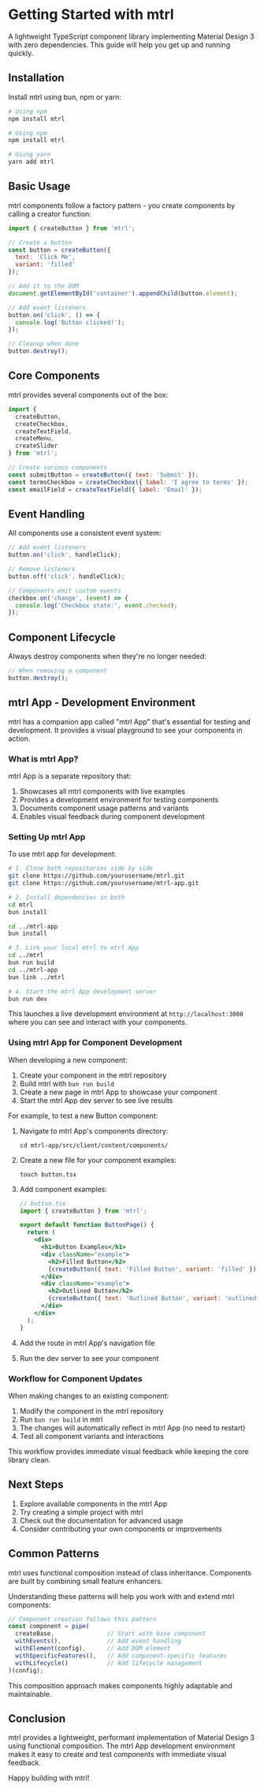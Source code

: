 # Getting Started with mtrl

A lightweight TypeScript component library implementing Material Design 3 with zero dependencies. This guide will help you get up and running quickly.

## Installation

Install mtrl using bun, npm or yarn:

```bash
# Using npm
npm install mtrl

# Using npm
npm install mtrl

# Using yarn
yarn add mtrl
```

## Basic Usage

mtrl components follow a factory pattern - you create components by calling a creator function:

```javascript
import { createButton } from 'mtrl';

// Create a button
const button = createButton({
  text: 'Click Me',
  variant: 'filled'
});

// Add it to the DOM
document.getElementById('container').appendChild(button.element);

// Add event listeners
button.on('click', () => {
  console.log('Button clicked!');
});

// Cleanup when done
button.destroy();
```

## Core Components

mtrl provides several components out of the box:

```javascript
import { 
  createButton,
  createCheckbox,
  createTextField,
  createMenu,
  createSlider
} from 'mtrl';

// Create various components
const submitButton = createButton({ text: 'Submit' });
const termsCheckbox = createCheckbox({ label: 'I agree to terms' });
const emailField = createTextField({ label: 'Email' });
```

## Event Handling

All components use a consistent event system:

```javascript
// Add event listeners
button.on('click', handleClick);

// Remove listeners
button.off('click', handleClick);

// Components emit custom events
checkbox.on('change', (event) => {
  console.log('Checkbox state:', event.checked);
});
```

## Component Lifecycle

Always destroy components when they're no longer needed:

```javascript
// When removing a component
button.destroy();
```

## mtrl App - Development Environment

mtrl has a companion app called "mtrl App" that's essential for testing and development. It provides a visual playground to see your components in action.

### What is mtrl App?

mtrl App is a separate repository that:

1. Showcases all mtrl components with live examples
2. Provides a development environment for testing components
3. Documents component usage patterns and variants
4. Enables visual feedback during component development

### Setting Up mtrl App

To use mtrl app for development:

```bash
# 1. Clone both repositories side by side
git clone https://github.com/yourusername/mtrl.git
git clone https://github.com/yourusername/mtrl-app.git

# 2. Install dependencies in both
cd mtrl
bun install

cd ../mtrl-app
bun install

# 3. Link your local mtrl to mtrl App
cd ../mtrl
bun run build
cd ../mtrl-app
bun link ../mtrl

# 4. Start the mtrl App development server
bun run dev
```

This launches a live development environment at `http://localhost:3000` where you can see and interact with your components.

### Using mtrl App for Component Development

When developing a new component:

1. Create your component in the mtrl repository
2. Build mtrl with `bun run build`
3. Create a new page in mtrl App to showcase your component
4. Start the mtrl App dev server to see live results

For example, to test a new Button component:

1. Navigate to mtrl App's components directory:
   ```
   cd mtrl-app/src/client/content/components/
   ```

2. Create a new file for your component examples:
   ```
   touch button.tsx
   ```

3. Add component examples:
   ```jsx
   // button.tsx
   import { createButton } from 'mtrl';
   
   export default function ButtonPage() {
     return (
       <div>
         <h1>Button Examples</h1>
         <div className="example">
           <h2>Filled Button</h2>
           {createButton({ text: 'Filled Button', variant: 'filled' }).element}
         </div>
         <div className="example">
           <h2>Outlined Button</h2>
           {createButton({ text: 'Outlined Button', variant: 'outlined' }).element}
         </div>
       </div>
     );
   }
   ```

4. Add the route in mtrl App's navigation file
5. Run the dev server to see your component

### Workflow for Component Updates

When making changes to an existing component:

1. Modify the component in the mtrl repository
2. Run `bun run build` in mtrl
3. The changes will automatically reflect in mtrl App (no need to restart)
4. Test all component variants and interactions

This workflow provides immediate visual feedback while keeping the core library clean.

## Next Steps

1. Explore available components in the mtrl App
2. Try creating a simple project with mtrl
3. Check out the documentation for advanced usage
4. Consider contributing your own components or improvements

## Common Patterns

mtrl uses functional composition instead of class inheritance. Components are built by combining small feature enhancers.

Understanding these patterns will help you work with and extend mtrl components:

```javascript
// Component creation follows this pattern
const component = pipe(
  createBase,               // Start with base component
  withEvents(),             // Add event handling
  withElement(config),      // Add DOM element
  withSpecificFeatures(),   // Add component-specific features
  withLifecycle()           // Add lifecycle management
)(config);
```

This composition approach makes components highly adaptable and maintainable.

## Conclusion

mtrl provides a lightweight, performant implementation of Material Design 3 using functional composition. The mtrl App development environment makes it easy to create and test components with immediate visual feedback.

Happy building with mtrl!